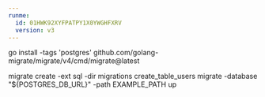 ```yaml
---
runme:
  id: 01HWK92XYFPATPY1X0YWGHFXRV
  version: v3
---
```


go install -tags 'postgres' github.com/golang-migrate/migrate/v4/cmd/migrate@latest

migrate create -ext sql -dir migrations create_table_users
migrate -database "${POSTGRES_DB_URL}" -path EXAMPLE_PATH up